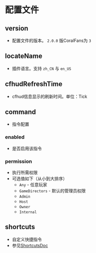 # 配置文件

## version

+ 配置文件的版本。 `2.0.0` 版CoralFans为 `3`

## locateName

+ 插件语言。支持 `zh_CN` 与 `en_US`

## cfhudRefreshTime

+ cfhud信息显示的刷新时间。单位：Tick

## command

+ 指令配置

### enabled

+ 是否启用该指令

### permission

+ 执行所需权限
+ 可选值如下（从小到大排序）
  + `Any` - 任意玩家
  + `GameDirectors` - 默认的管理员权限
  + `Admin`
  + `Host`
  + `Owner`
  + `Internal`
  
## shortcuts

+ 自定义快捷指令
+ 参见[ShortcutsDoc](/ShortcutsDoc.md)
